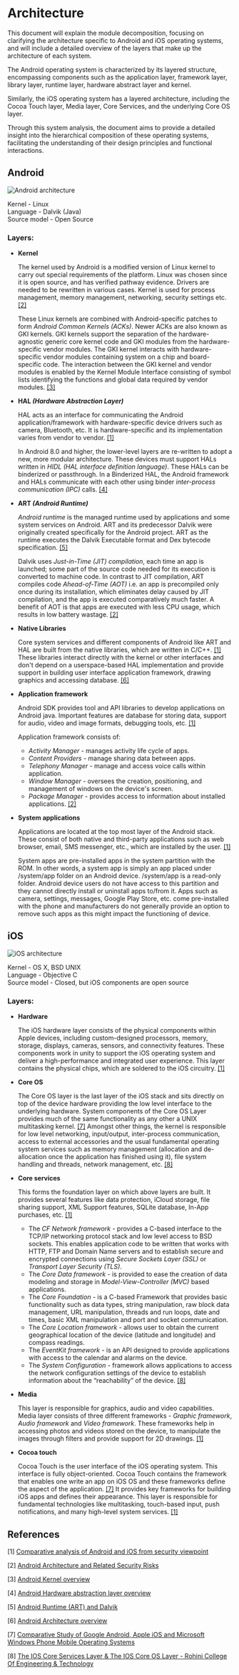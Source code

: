 # Architecture

This document will explain the module decomposition, focusing on clarifying the architecture specific to Android and iOS operating systems, and will include a detailed overview of the layers that make up the architecture of each system. 

The Android operating system is characterized by its layered structure, encompassing components such as the application layer, framework layer, library layer, runtime layer, hardware abstract layer and kernel. 

Similarly, the iOS operating system has a layered architecture, including the Cocoa Touch layer, Media layer, Core Services, and the underlying Core OS layer. 

Through this system analysis, the document aims to provide a detailed insight into the hierarchical composition of these operating systems, facilitating the understanding of their design principles and functional interactions.

## Android

![Android architecture](photos/architecture-android.png)

Kernel - Linux  
Language - Dalvik (Java)  
Source model - Open Source

### Layers:  

*   **Kernel**
        <p>The kernel used by Android is a modified version of Linux kernel to carry out special requirements of the platform. Linux was chosen since it is open source, and has verified pathway evidence. Drivers are needed to be rewritten in various cases. Kernel is used for process management, memory management, networking, security settings etc. [[2]](https://www.ajtmr.com/papers/Vol5Issue2/Vol5Iss2_P4.pdf)</p>
        <p>These Linux kernels are combined with Android-specific patches to form *Android Common Kernels (ACKs)*. Newer ACKs are also known as GKI kernels. GKI kernels support the separation of the hardware-agnostic generic core kernel code and GKI modules from the hardware-specific vendor modules. The GKI kernel interacts with hardware-specific vendor modules containing system on a chip and board-specific code. The interaction between the GKI kernel and vendor modules is enabled by the Kernel Module Interface consisting of symbol lists identifying the functions and global data required by vendor modules. [[3]](https://source.android.com/docs/core/architecture/kernel)</p>

*   **HAL *(Hardware Abstraction Layer)***  
        <p>HAL acts as an interface for communicating the Android application/framework with hardware-specific device drivers such as camera, Bluetooth, etc. It is hardware-specific and its implementation varies from vendor to vendor. [[1]](https://sci-hub.se/10.1016/j.cosrev.2021.100372?fbclid=IwAR3hN0s2rbXV_enFIgu_ykp1gyXQFtFdsNNZjMZ10MVzwVAG9F_wM8n9a94)</p>
        <p>In Android 8.0 and higher, the lower-level layers are re-written to adopt a new, more modular architecture. These devices must support HALs written in *HIDL (HAL interface definition language)*. These HALs can be binderized or passthrough. In a Binderized HAL, the Android framework and HALs communicate with each other using binder *inter-process communication (IPC)* calls. [[4]](https://source.android.com/docs/core/architecture/hal)</p>

*   **ART *(Android Runtime)***  
        <p>*Android runtime* is the managed runtime used by applications and some system services on Android. ART and its predecessor Dalvik were originally created specifically for the Android project. ART as the runtime executes the Dalvik Executable format and Dex bytecode specification. [[5]](https://source.android.com/docs/core/runtime)</p> 
        <p>Dalvik uses *Just-in-Time (JIT) compilation*, each time an app is launched; some part of the source code needed for its execution is converted to machine code. In contrast to JIT compilation, ART compiles code *Ahead-of-Time (AOT)* i.e. an app is precompiled only once during its installation, which eliminates delay caused by JIT compilation, and the app is executed comparatively much faster. A benefit of AOT is that apps are executed with less CPU usage, which results in low battery wastage. [[2]](https://www.ajtmr.com/papers/Vol5Issue2/Vol5Iss2_P4.pdf)</p>

*   **Native Libraries**  
        <p>Core system services and different components of Android like ART and HAL are built from the native libraries, which are written in C/C++. [[1]](https://sci-hub.se/10.1016/j.cosrev.2021.100372?fbclid=IwAR3hN0s2rbXV_enFIgu_ykp1gyXQFtFdsNNZjMZ10MVzwVAG9F_wM8n9a94) These libraries interact directly with the kernel or other interfaces and don't depend on a userspace-based HAL implementation and provide support in building user interface application framework, drawing graphics and accessing database. [[6]](https://source.android.com/docs/core/architecture)</p>

*   **Application framework**  
        <p>Android SDK provides tool and API libraries to develop applications on Android java. Important features are database for storing data, support for audio, video and image formats, debugging tools, etc. [[1]](https://sci-hub.se/10.1016/j.cosrev.2021.100372?fbclid=IwAR3hN0s2rbXV_enFIgu_ykp1gyXQFtFdsNNZjMZ10MVzwVAG9F_wM8n9a94) 

    Application framework consists of:
    - *Activity Manager* - manages activity life cycle of apps. 
    - *Content Providers* - manage sharing data between apps. 
    - *Telephony Manager* - manage and access voice calls within application. 
    - *Window Manager* - oversees the creation, positioning, and management of windows on the device's screen.
    - *Package Manager* - provides access to information about installed applications. [[2]](https://www.ajtmr.com/papers/Vol5Issue2/Vol5Iss2_P4.pdf)</p>

*   **System applications**  
        <p>Applications are located at the top most layer of the Android stack. These consist of both native and third-party applications such as web browser, email, SMS messenger, etc., which are installed by the user. [[1]](https://sci-hub.se/10.1016/j.cosrev.2021.100372?fbclid=IwAR3hN0s2rbXV_enFIgu_ykp1gyXQFtFdsNNZjMZ10MVzwVAG9F_wM8n9a94)</p> 
        <p>System apps are pre-installed apps in the system partition with the ROM. In other words, a system app is simply an app placed under /system/app folder on an Android device. /system/app is a read-only folder. Android device users do not have access to this partition and they cannot directly install or uninstall apps to/from it. Apps such as camera, settings, messages, Google Play Store, etc. come pre-installed with the phone and manufacturers do not generally provide an option to remove such apps as this might impact the functioning of device.</p>

## iOS
![iOS architecture](photos/architecture-ios.png)

Kernel - OS X, BSD UNIX  
Language -  Objective C  
Source model -  Closed, but iOS components are open source

### Layers:  

*   **Hardware**      
        <p>The iOS hardware layer consists of the physical components within Apple devices, including custom-designed processors, memory, storage, displays, cameras, sensors, and connectivity features. These components work in unity to support the iOS operating system and deliver a high-performance and integrated user experience. This layer contains the physical chips, which are soldered to the iOS circuitry. [[1]](https://sci-hub.se/10.1016/j.cosrev.2021.100372?fbclid=IwAR3hN0s2rbXV_enFIgu_ykp1gyXQFtFdsNNZjMZ10MVzwVAG9F_wM8n9a94)</p>

*   **Core OS**  
        <p>The Core OS layer is the last layer of the iOS stack and sits directly on top of the device hardware providing the low level interface to the underlying hardware. System components of the Core OS Layer provides much of the same functionality as any other a UNIX multitasking kernel. [[7]](https://sci-hub.se/10.1109/EMES.2017.7980403)
        Amongst other things, the kernel is responsible for low level networking, input/output, inter-process communication, access to external accessories and the usual fundamental operating system services such as memory management (allocation and de-allocation once the application has finished using it), file system handling and threads, network management, etc. [[8]](https://rcet.org.in/uploads/academics/rohini_54027514709.pdf?fbclid=IwAR3z4GMmnzDOsN6vLClm3wIHh06NjAFile0NY7ayFDVGXgkE7iAYc9sg6Hc)</p>

*   **Core services**  
        <p>This forms the foundation layer on which above layers are built. It provides several features like data protection, iCloud storage, file sharing support, XML Support features, SQLite database, In-App purchases, etc. [[1]](https://sci-hub.se/10.1016/j.cosrev.2021.100372?fbclid=IwAR3hN0s2rbXV_enFIgu_ykp1gyXQFtFdsNNZjMZ10MVzwVAG9F_wM8n9a94)
    
    - The *CF Network framework* - provides a C-based interface to the TCP/IP networking protocol stack and low level access to BSD sockets. This enables application code to be written that works with HTTP, FTP and Domain Name servers and to establish secure and encrypted connections using *Secure Sockets Layer (SSL)* or *Transport Layer Security (TLS)*.  
    - The *Core Data framework* -  is provided to ease the creation of data modeling and storage in *Model-View-Controller (MVC)* based applications.  
    - The *Core Foundation* - is a C-based Framework that provides basic functionality such as data types, string manipulation, raw block data management, URL manipulation, threads and run loops, date and times, basic XML manipulation and port and socket communication.  
    - The *Core Location framework* - allows user to obtain the current geographical location of the device (latitude and longitude) and compass readings.  
    - The *EventKit framework* - is an API designed to provide applications with access to the calendar and alarms on the device.
     - The *System Configuration* - framework allows applications to access the network configuration settings of the device to establish information about the “reachability” of the device. [[8]](https://rcet.org.in/uploads/academics/rohini_54027514709.pdf?fbclid=IwAR3z4GMmnzDOsN6vLClm3wIHh06NjAFile0NY7ayFDVGXgkE7iAYc9sg6Hc)</p>

*   **Media**  
        <p>This layer is responsible for graphics, audio and video capabilities. Media layer consists of three different frameworks - *Graphic framework*, *Audio framework* and *Video framework*. These frameworks help in accessing photos and videos stored on the device, to manipulate the images through filters and provide support for 2D drawings. [[1]](https://sci-hub.se/10.1016/j.cosrev.2021.100372?fbclid=IwAR3hN0s2rbXV_enFIgu_ykp1gyXQFtFdsNNZjMZ10MVzwVAG9F_wM8n9a94)</p>

*   **Cocoa touch**  
        <p>Cocoa Touch is the user interface of the iOS operating system. This interface is fully object-oriented. Cocoa Touch contains the framework that enables one write an app on iOS OS and these frameworks define the aspect of the application. [[7]](https://sci-hub.se/10.1109/EMES.2017.7980403) It provides key frameworks for building iOS apps and defines their appearance. This layer is responsible for fundamental technologies like multitasking, touch-based input, push notifications, and many high-level system services. [[1]](https://sci-hub.se/10.1016/j.cosrev.2021.100372?fbclid=IwAR3hN0s2rbXV_enFIgu_ykp1gyXQFtFdsNNZjMZ10MVzwVAG9F_wM8n9a94)</p>

## References

[1] [Comparative analysis of Android and iOS from security viewpoint](https://sci-hub.se/10.1016/j.cosrev.2021.100372?fbclid=IwAR3hN0s2rbXV_enFIgu_ykp1gyXQFtFdsNNZjMZ10MVzwVAG9F_wM8n9a94)

[2] [Android Architecture and Related Security Risks](https://www.ajtmr.com/papers/Vol5Issue2/Vol5Iss2_P4.pdf)

[3] [Android Kernel overview](https://source.android.com/docs/core/architecture/kernel)

[4] [Android Hardware abstraction layer overview](https://source.android.com/docs/core/architecture/hal)

[5] [Android Runtime (ART) and Dalvik](https://source.android.com/docs/core/runtime)

[6] [Android Architecture overview](https://source.android.com/docs/core/architecture)

[7] [Comparative Study of Google Android, Apple iOS and Microsoft Windows Phone Mobile Operating Systems ](https://sci-hub.se/10.1109/EMES.2017.7980403)

[8] [The IOS Core Services Layer & The IOS Core OS Layer - Rohini College Of Engineering & Technology](https://rcet.org.in/uploads/academics/rohini_54027514709.pdf?fbclid=IwAR3z4GMmnzDOsN6vLClm3wIHh06NjAFile0NY7ayFDVGXgkE7iAYc9sg6Hc)
